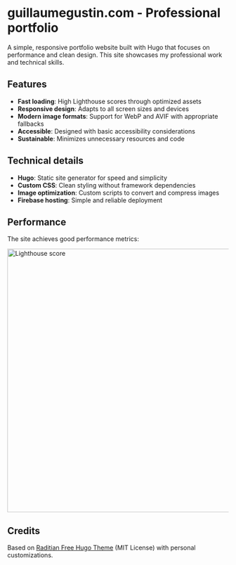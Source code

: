 # guillaumegustin.com - Professional portfolio

A simple, responsive portfolio website built with Hugo that focuses on performance and clean design. This site showcases my professional work and technical skills.

## Features

- **Fast loading**: High Lighthouse scores through optimized assets
- **Responsive design**: Adapts to all screen sizes and devices
- **Modern image formats**: Support for WebP and AVIF with appropriate fallbacks
- **Accessible**: Designed with basic accessibility considerations
- **Sustainable**: Minimizes unnecessary resources and code

## Technical details

- **Hugo**: Static site generator for speed and simplicity
- **Custom CSS**: Clean styling without framework dependencies
- **Image optimization**: Custom scripts to convert and compress images
- **Firebase hosting**: Simple and reliable deployment

## Performance

The site achieves good performance metrics:

<div>
  <img src="https://i.imgur.com/m7GjCqn.png" alt="Lighthouse score" width="600">
</div>

## Credits

Based on [Raditian Free Hugo Theme](https://github.com/radity/raditian-free-hugo-theme) (MIT License) with personal customizations.

